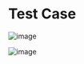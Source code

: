 # Test Case 

![image](https://user-images.githubusercontent.com/117518577/211904950-39dc77ac-057a-475d-9fff-55e75fdc22f7.png)

![image](https://user-images.githubusercontent.com/117518577/212045000-1d09e259-34af-46b2-a4d5-ef5ec4281052.png)


